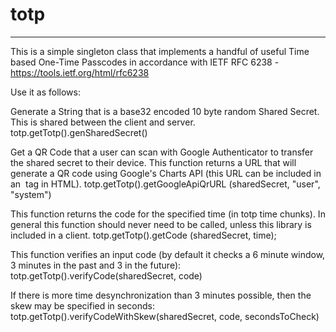 # totp
----
This is a simple singleton class that implements a handful of useful Time based One-Time Passcodes in accordance with 
IETF RFC 6238 - https://tools.ietf.org/html/rfc6238

Use it as follows:

Generate a String that is a base32 encoded 10 byte random Shared Secret.  This is shared between the client and server.
totp.getTotp().genSharedSecret()

Get a QR Code that a user can scan with Google Authenticator to transfer the shared secret to their device.  This 
function returns a URL that will generate a QR code using Google's Charts API (this URL can be included in an 
<img> tag in HTML). 
totp.getTotp().getGoogleApiQrURL (sharedSecret, "user", "system")

This function returns the code for the specified time (in totp time chunks).  In general this function should never
need to be called, unless this library is included in a client.
totp.getTotp().getCode (sharedSecret, time);

This function verifies an input code (by default it checks a 6 minute window, 3 minutes in the past and 3 in the future):
totp.getTotp().verifyCode(sharedSecret, code)

If there is more time desynchronization than 3 minutes possible, then the skew may be specified in seconds:
totp.getTotp().verifyCodeWithSkew(sharedSecret, code, secondsToCheck)

